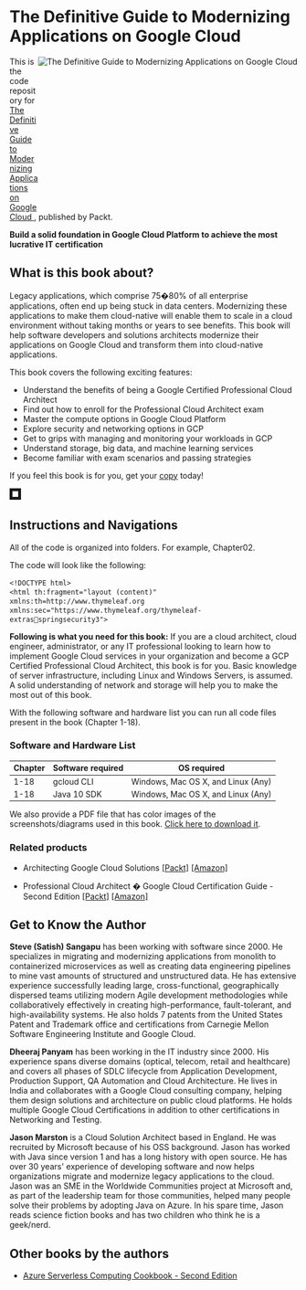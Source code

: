 # The Definitive Guide to Modernizing Applications on Google Cloud 

<a href="https://www.packtpub.com/product/the-definitive-guide-to-modernizing-applications-on-google-cloud/9781800209794?utm_source=github&utm_medium=repository&utm_campaign=9781800209794"><img src="https://static.packt-cdn.com/products/9781800209794/cover/smaller" alt="The Definitive Guide to Modernizing Applications on Google Cloud " height="256px" align="right"></a>

This is the code repository for [The Definitive Guide to Modernizing Applications on Google Cloud ](https://www.packtpub.com/product/the-definitive-guide-to-modernizing-applications-on-google-cloud/9781800209794?utm_source=github&utm_medium=repository&utm_campaign=9781800209794), published by Packt.

**Build a solid foundation in Google Cloud Platform to achieve the most lucrative IT certification**

## What is this book about?
Legacy applications, which comprise 75�80% of all enterprise applications, often end up being stuck in data centers. Modernizing these applications to make them cloud-native will enable them to scale in a cloud environment without taking months or years to see benefits. This book will help software developers and solutions architects modernize their applications on Google Cloud and transform them into cloud-native applications. 

This book covers the following exciting features:
* Understand the benefits of being a Google Certified Professional Cloud Architect
* Find out how to enroll for the Professional Cloud Architect exam
* Master the compute options in Google Cloud Platform
* Explore security and networking options in GCP
* Get to grips with managing and monitoring your workloads in GCP
* Understand storage, big data, and machine learning services
* Become familiar with exam scenarios and passing strategies

If you feel this book is for you, get your [copy](https://www.amazon.com/dp/1800209797) today!

<a href="https://www.packtpub.com/?utm_source=github&utm_medium=banner&utm_campaign=GitHubBanner"><img src="https://raw.githubusercontent.com/PacktPublishing/GitHub/master/GitHub.png" 
alt="https://www.packtpub.com/" border="5" /></a>

## Instructions and Navigations
All of the code is organized into folders. For example, Chapter02.

The code will look like the following:
```
<!DOCTYPE html>
<html th:fragment="layout (content)"
xmlns:th=http://www.thymeleaf.org
xmlns:sec="https://www.thymeleaf.org/thymeleaf-extrasspringsecurity3">
```

**Following is what you need for this book:**
If you are a cloud architect, cloud engineer, administrator, or any IT professional looking to learn how to implement Google Cloud services in your organization and become a GCP Certified Professional Cloud Architect, this book is for you. Basic knowledge of server infrastructure, including Linux and Windows Servers, is assumed. A solid understanding of network and storage will help you to make the most out of this book.

With the following software and hardware list you can run all code files present in the book (Chapter 1-18).
### Software and Hardware List
| Chapter | Software required | OS required |
| -------- | ------------------------------------ | ----------------------------------- |
| 1-18 | gcloud CLI | Windows, Mac OS X, and Linux (Any) |
| 1-18 | Java 10 SDK | Windows, Mac OS X, and Linux (Any) |

We also provide a PDF file that has color images of the screenshots/diagrams used in this book. [Click here to download it](https://static.packt-cdn.com/downloads/9781800209794_ColorImages.pdf).

### Related products
* Architecting Google Cloud Solutions  [[Packt]](https://www.packtpub.com/product/architecting-google-cloud-solutions/9781800563308?utm_source=github&utm_medium=repository&utm_campaign=9781800563308) [[Amazon]](https://www.amazon.com/dp/1800563302)

* Professional Cloud Architect � Google Cloud Certification Guide - Second Edition  [[Packt]](https://www.packtpub.com/product/professional-cloud-architect-google-cloud-certification-guide-second-edition/9781801812290?utm_source=github&utm_medium=repository&utm_campaign=9781801812290) [[Amazon]](https://www.amazon.com/dp/1801812292)

## Get to Know the Author
**Steve (Satish) Sangapu**
has been working with software since 2000. He specializes in migrating and modernizing applications from monolith to containerized microservices as well as creating data engineering pipelines to mine vast amounts of structured and unstructured data. He has extensive experience successfully leading large, cross-functional, geographically dispersed teams utilizing modern Agile development methodologies while collaboratively effectively in creating high-performance, fault-tolerant, and high-availability systems. He also holds 7 patents from the United States Patent and Trademark office and certifications from Carnegie Mellon Software Engineering Institute and Google Cloud.

**Dheeraj Panyam**
has been working in the IT industry since 2000. His experience spans diverse domains (optical, telecom, retail and healthcare) and covers all phases of SDLC lifecycle from Application Development, Production Support, QA Automation and Cloud Architecture. He lives in India and collaborates with a Google Cloud consulting company, helping them design solutions and architecture on public cloud platforms. He holds multiple Google Cloud Certifications in addition to other certifications in Networking and Testing.

**Jason Marston**
is a Cloud Solution Architect based in England. He was recruited by Microsoft because of his OSS background. Jason has worked with Java since version 1 and has a long history with open source. He has over 30 years' experience of developing software and now helps organizations migrate and modernize legacy applications to the cloud. Jason was an SME in the Worldwide Communities project at Microsoft and, as part of the leadership team for those communities, helped many people solve their problems by adopting Java on Azure. In his spare time, Jason reads science fiction books and has two children who think he is a geek/nerd.

## Other books by the authors
* [Azure Serverless Computing Cookbook - Second Edition ](https://www.packtpub.com/product/azure-serverless-computing-cookbook-second-edition/9781789615265?utm_source=github&utm_medium=repository&utm_campaign=9781789615265)
